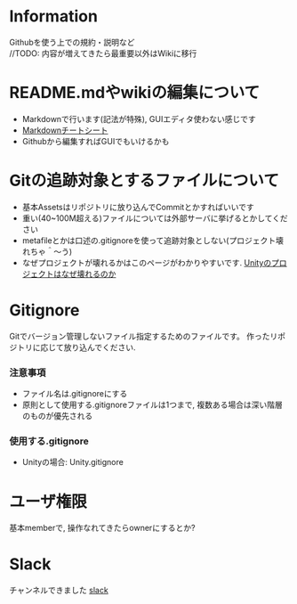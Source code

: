 # Information
Githubを使う上での規約・説明など  
//TODO: 内容が増えてきたら最重要以外はWikiに移行

# README.mdやwikiの編集について

+ Markdownで行います(記法が特殊), GUIエディタ使わない感じです
+ [Markdownチートシート](http://qiita.com/Qiita/items/c686397e4a0f4f11683d)
+ Githubから編集すればGUIでもいけるかも


# Gitの追跡対象とするファイルについて

+ 基本Assetsはリポジトリに放り込んでCommitとかすればいいです
+ 重い(40~100M超える)ファイルについては外部サーバに挙げるとかしてください
+ metafileとかは口述の.gitignoreを使って追跡対象としない(プロジェクト壊れちゃ＾～う)
+ なぜプロジェクトが壊れるかはこのページがわかりやすいです. [Unityのプロジェクトはなぜ壊れるのか](http://madnesslabo.net/utage/?page_id=5640)

# Gitignore

Gitでバージョン管理しないファイル指定するためのファイルです。
作ったリポジトリに応じて放り込んでください.

### 注意事項

+ ファイル名は.gitignoreにする
+ 原則として使用する.gitignoreファイルは1つまで, 複数ある場合は深い階層のものが優先される


### 使用する.gitignore 

+ Unityの場合: Unity.gitignore


# ユーザ権限

基本memberで, 操作なれてきたらownerにするとか?

# Slack

チャンネルできました [slack](http://ARCircle.slack.com) 
